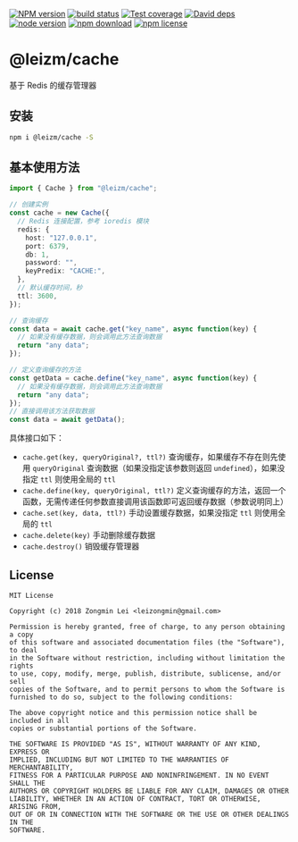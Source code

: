 [![NPM version][npm-image]][npm-url]
[![build status][travis-image]][travis-url]
[![Test coverage][coveralls-image]][coveralls-url]
[![David deps][david-image]][david-url]
[![node version][node-image]][node-url]
[![npm download][download-image]][download-url]
[![npm license][license-image]][download-url]

[npm-image]: https://img.shields.io/npm/v/@leizm/cache.svg?style=flat-square
[npm-url]: https://npmjs.org/package/@leizm/cache
[travis-image]: https://img.shields.io/travis/leizongmin/leizm-cache.svg?style=flat-square
[travis-url]: https://travis-ci.org/leizongmin/leizm-cache
[coveralls-image]: https://img.shields.io/coveralls/leizongmin/leizm-cache.svg?style=flat-square
[coveralls-url]: https://coveralls.io/r/leizongmin/leizm-cache?branch=master
[david-image]: https://img.shields.io/david/leizongmin/leizm-cache.svg?style=flat-square
[david-url]: https://david-dm.org/leizongmin/leizm-cache
[node-image]: https://img.shields.io/badge/node.js-%3E=_6.0-green.svg?style=flat-square
[node-url]: http://nodejs.org/download/
[download-image]: https://img.shields.io/npm/dm/@leizm/cache.svg?style=flat-square
[download-url]: https://npmjs.org/package/@leizm/cache
[license-image]: https://img.shields.io/npm/l/@leizm/cache.svg

# @leizm/cache

基于 Redis 的缓存管理器

## 安装

```bash
npm i @leizm/cache -S
```

## 基本使用方法

```typescript
import { Cache } from "@leizm/cache";

// 创建实例
const cache = new Cache({
  // Redis 连接配置，参考 ioredis 模块
  redis: {
    host: "127.0.0.1",
    port: 6379,
    db: 1,
    password: "",
    keyPredix: "CACHE:",
  },
  // 默认缓存时间，秒
  ttl: 3600,
});

// 查询缓存
const data = await cache.get("key_name", async function(key) {
  // 如果没有缓存数据，则会调用此方法查询数据
  return "any data";
});

// 定义查询缓存的方法
const getData = cache.define("key_name", async function(key) {
  // 如果没有缓存数据，则会调用此方法查询数据
  return "any data";
});
// 直接调用该方法获取数据
const data = await getData();
```

具体接口如下：

- `cache.get(key, queryOriginal?, ttl?)` 查询缓存，如果缓存不存在则先使用 `queryOriginal` 查询数据（如果没指定该参数则返回 `undefined`），如果没指定 `ttl` 则使用全局的 `ttl`
- `cache.define(key, queryOriginal, ttl?)` 定义查询缓存的方法，返回一个函数，无需传递任何参数直接调用该函数即可返回缓存数据（参数说明同上）
- `cache.set(key, data, ttl?)` 手动设置缓存数据，如果没指定 `ttl` 则使用全局的 `ttl`
- `cache.delete(key)` 手动删除缓存数据
- `cache.destroy()` 销毁缓存管理器

## License

```text
MIT License

Copyright (c) 2018 Zongmin Lei <leizongmin@gmail.com>

Permission is hereby granted, free of charge, to any person obtaining a copy
of this software and associated documentation files (the "Software"), to deal
in the Software without restriction, including without limitation the rights
to use, copy, modify, merge, publish, distribute, sublicense, and/or sell
copies of the Software, and to permit persons to whom the Software is
furnished to do so, subject to the following conditions:

The above copyright notice and this permission notice shall be included in all
copies or substantial portions of the Software.

THE SOFTWARE IS PROVIDED "AS IS", WITHOUT WARRANTY OF ANY KIND, EXPRESS OR
IMPLIED, INCLUDING BUT NOT LIMITED TO THE WARRANTIES OF MERCHANTABILITY,
FITNESS FOR A PARTICULAR PURPOSE AND NONINFRINGEMENT. IN NO EVENT SHALL THE
AUTHORS OR COPYRIGHT HOLDERS BE LIABLE FOR ANY CLAIM, DAMAGES OR OTHER
LIABILITY, WHETHER IN AN ACTION OF CONTRACT, TORT OR OTHERWISE, ARISING FROM,
OUT OF OR IN CONNECTION WITH THE SOFTWARE OR THE USE OR OTHER DEALINGS IN THE
SOFTWARE.
```
